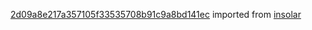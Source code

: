 [2d09a8e217a357105f33535708b91c9a8bd141ec](https://github.com/insolar/insolar/commit/2d09a8e217a357105f33535708b91c9a8bd141ec) imported from [insolar](https://github.com/insolar/insolar)
